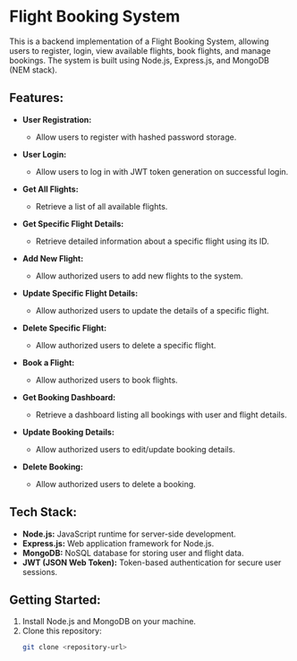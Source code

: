 # Flight Booking System

This is a backend implementation of a Flight Booking System, allowing users to register, login, view available flights, book flights, and manage bookings. The system is built using Node.js, Express.js, and MongoDB (NEM stack).

## Features:

- **User Registration:**
  - Allow users to register with hashed password storage.

- **User Login:**
  - Allow users to log in with JWT token generation on successful login.

- **Get All Flights:**
  - Retrieve a list of all available flights.

- **Get Specific Flight Details:**
  - Retrieve detailed information about a specific flight using its ID.

- **Add New Flight:**
  - Allow authorized users to add new flights to the system.

- **Update Specific Flight Details:**
  - Allow authorized users to update the details of a specific flight.

- **Delete Specific Flight:**
  - Allow authorized users to delete a specific flight.

- **Book a Flight:**
  - Allow authorized users to book flights.

- **Get Booking Dashboard:**
  - Retrieve a dashboard listing all bookings with user and flight details.

- **Update Booking Details:**
  - Allow authorized users to edit/update booking details.

- **Delete Booking:**
  - Allow authorized users to delete a booking.

## Tech Stack:

- **Node.js:** JavaScript runtime for server-side development.
- **Express.js:** Web application framework for Node.js.
- **MongoDB:** NoSQL database for storing user and flight data.
- **JWT (JSON Web Token):** Token-based authentication for secure user sessions.

## Getting Started:

1. Install Node.js and MongoDB on your machine.
2. Clone this repository:
   ```bash
   git clone <repository-url>
